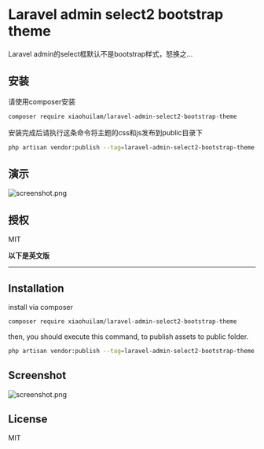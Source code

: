 # Laravel admin select2 bootstrap theme

Laravel admin的select框默认不是bootstrap样式，怒换之...

## 安装

请使用composer安装
```bash
composer require xiaohuilam/laravel-admin-select2-bootstrap-theme
```

安装完成后请执行这条命令将主题的css和js发布到public目录下
```bash
php artisan vendor:publish --tag=laravel-admin-select2-bootstrap-theme
```

## 演示

![screenshot.png](https://wantu-kw0-asset007-hz.oss-cn-hangzhou.aliyuncs.com/gDUoiwRY5Ylm3DC94xo.png)

## 授权
MIT


**以下是英文版**

---

## Installation

install via composer
```bash
composer require xiaohuilam/laravel-admin-select2-bootstrap-theme
```

then, you should execute this command, to publish assets to public folder.
```bash
php artisan vendor:publish --tag=laravel-admin-select2-bootstrap-theme
```

## Screenshot

![screenshot.png](https://wantu-kw0-asset007-hz.oss-cn-hangzhou.aliyuncs.com/gDUoiwRY5Ylm3DC94xo.png)

## License
MIT
